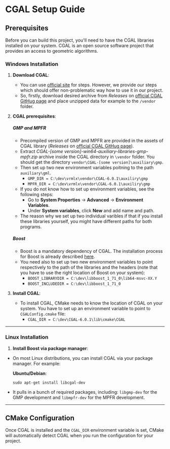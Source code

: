 # CGAL Setup Guide

## Prerequisites

Before you can build this project, you'll need to have the CGAL libraries installed on your system. CGAL is an open source software project that provides an access to geometric algorithms.

### Windows Installation

1. **Download CGAL**:
   - You can use [official site](https://www.cgal.org/download/windows.html) for steps. However, we provide our steps which should offer non-problematic way how to use it in our project.
   - So, firstly, download desired archive from *Releases* on [official CGAL GitHug page](https://github.com/CGAL/cgal) and place unzipped data for example to the ```/vendor``` folder.
   
2. **CGAL prerequisites**:
   ##### GMP and MPFR
   - Precompiled version of GMP and MPFR are provided in the assets of CGAL library (*Releases* on [official CGAL GitHug page](https://github.com/CGAL/cgal)).
   - Extract *CGAL-[some version]-win64-auxiliary-libraries-gmp-mpfr.zip* archive inside the CGAL directory in ```\vendor``` folder. You should get the directory ```vendor\CGAL-[some version]\auxiliary\gmp```.
   - Then set up two new environment variables poitning to the path ```auxiliary\gml```.
        - ```GMP_DIR = C:\dev\vrmlx\vendor\CGAL-6.0.1\auxiliry\gmp```
        - ```MPFR_DIR = C:\dev\vrmlx\vendor\CGAL-6.0.1\auxiliry\gmp```
   - If you do not know how to set up environment variables, see the following steps:
        - Go to **System Properties** → **Advanced** → **Environment Variables**.
        - Under **System variables**, click **New** and add name and path.
   - The reason why we set up two individual varibles if that if you install these libraries yourself, you might have different paths for both programs.
   
   ##### Boost
   - Boost is a mandatory dependency of CGAL. The installation process for Boost is already described [here](boost_installation.md).
   - You need also to set up two new environment variables to point respectively to the path of the libraries and the headers (note that you have to use the right location of Boost on your system):
        - ```BOOST_LIBRARYDIR = C:\dev\libboost_1_71_0\lib64-msvc-XX.Y```
        - ```BOOST_INCLUDEDIR = C:\dev\libboost_1_71_0```

3. **Install CGAL**:
    - To install CGAL, CMake needs to know the location of CGAL on your system. You have to set up an environment variable to point to ```CGALConfig.cmake``` file:
        - ``` CGAL_DIR = C:\dev\CGAL-6.0.1\lib\cmake\CGAL ```

---

### Linux Installation

1. **Install Boost via package manager**:
- On most Linux distributions, you can install CGAL via your package manager. For example:

  **Ubuntu/Debian**:
  ```
  sudo apt-get install libcgal-dev
  ```
- It pulls in a bunch of required packages, including: ```libgmp-dev``` for the GMP development and ```libmpfr-dev``` for the MPFR development.
---

## CMake Configuration

Once CGAL is installed and the `CGAL_DIR` environment variable is set, CMake will automatically detect CGAL when you run the configuration for your project.